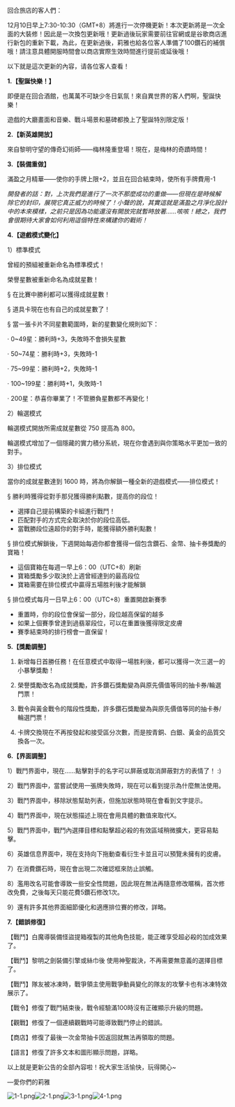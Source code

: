 回合旅店的客人們：



12月10日早上7:30-10:30（GMT+8）將進行一次停機更新！本次更新將是一次全面的大裝修！因此是一次換包更新哦！更新過後玩家需要前往官網或是谷歌商店進行新包的重新下載，為此，在更新過後，莉雅也給各位客人準備了100鑽石的補償哦！請注意具體開服時間會以商店實際生效時間進行提前或延後哦！



以下就是這次更新的內容，请各位客人查看！

**1.【聖誕快樂！】**

即便是在回合酒館，也萬萬不可缺少冬日氣氛！來自異世界的客人們啊，聖誕快樂！

遊戲的大廳畫面和音樂、戰斗場景和墓碑都換上了聖誕特別限定版！



**2.【新英雄開放】**

來自黎明守望的傳奇幻術師——梅林隆重登場！現在，是梅林的奇蹟時間！



**3.【裝備重做】**

滿盈之月精華——使你的手牌上限+2，並且在回合結束時，使所有手牌費用-1

*開發者的話：對，上次我們是進行了一次不那麼成功的重做——但現在是時候解除它的封印，展現它真正威力的時候了！小聲的說，其實這就是滿盈之月淨化設計中的本來模樣，之前只是因為功能還沒有開放完就暫時放著……咳咳！總之，我們會很期待大家會如何利用這個特性來構建你的戰術！*



**4.【遊戲模式變化】**

1）標準模式

曾經的預組被重新命名為標準模式！

榮譽星數被重新命名為成就星數！

§ 在比賽中勝利都可以獲得成就星數！

§ 道具卡現在也有自己的成就星數了！

§ 當一張卡片不同星數範圍時，新的星數變化規則如下：

· 0~49星：勝利時+3，失敗時不會損失星數

· 50~74星：勝利時+3，失敗時-1

· 75~99星：勝利時+2，失敗時-1

· 100~199星：勝利時+1，失敗時-1

· 200星：恭喜你畢業了！不管勝負星數都不再變化！



2）輪選模式

輪選模式開放所需成就星數從 750 提高為 800。

輪選模式增加了一個隱藏的實力積分系統，現在你會遇到與你策略水平更加一致的對手。



3）排位模式

當你的成就星數達到 1600 時，將為你解鎖一種全新的遊戲模式——排位模式！

§ 勝利時獲得從對手那兒獲得勝利點數，提高你的段位！

- 選擇自己提前構築的卡組進行戰鬥！
- 匹配對手的方式完全取決於你的段位高低。
- 當戰勝段位遠超你的對手時，能獲得額外勝利點數！

§ 排位模式解鎖後，下週開始每週你都會獲得一個包含鑽石、金幣、抽卡券獎勵的寶箱！

- 這個寶箱在每週一早上6：00（UTC+8）刷新
- 寶箱獎勵多少取決於上週曾經達到的最高段位
- 寶箱需要在排位模式中贏得五場胜利後才能解鎖

§ 排位模式每月一日早上6：00（UTC+8）重置開啟新賽季

- 重置時，你的段位會保留一部分，段位越高保留的越多
- 如果上個賽季曾達到過翡翠段位，可以在重置後獲得限定皮膚
- 賽季結束時的排行榜會一直保留！



**5.【獎勵調整】**

1) 新增每日首勝任務！在任意模式中取得一場胜利後，都可以獲得一次三選一的小暴擊獎勵！

2) 榮譽獎勵改名為成就獎勵，許多鑽石獎勵變為與原先價值等同的抽卡券/輪選門票！

3) 戰令與黃金戰令的階段性獎勵，許多鑽石獎勵變為與原先價值等同的抽卡券/輪選門票！

4) 卡牌交換現在不再按發起和接受區分次數，而是按青銅、白銀、黃金的品質交換各一次。



**6.【界面調整】**

1）戰鬥界面中，現在……點擊對手的名字可以屏蔽或取消屏蔽對方的表情了！ :)

2）戰鬥界面中，當嘗試使用一張牌失敗時，現在可以看到提示為什麼無法使用。

3）戰鬥界面中，移除狀態幫助列表，但施加狀態時現在會看到文字提示。

4）戰鬥界面中，現在狀態描述上現在會用具體的數值來取代X。

5）戰鬥界面中，戰鬥內選擇目標和點擊超必殺的有效區域稍微擴大，更容易點擊。

6）英雄信息界面中，現在支持向下拖動查看衍生卡並且可以預覽未擁有的皮膚。

7）在消費鑽石時，現在會出現二次確認框來防止誤觸。

8）濫用改名可能會導致一些安全性問題，因此現在無法再隨意修改暱稱，首次修改免費，之後每天只能花費5鑽石修改1次。

9）還有許多其他界面細節優化和適應排位賽的修改，詳略。



**7.【錯誤修復】**

【戰鬥】白魔導裝備怪盜提箱複製的其他角色技能，能正確享受超必殺的加成效果了。

【戰鬥】黎明之劍裝備引擎或絲巾後 使用神聖裁決，不再需要無意義的選擇目標了。

【戰鬥】隊友被冰凍時，戰爭領主使用戰爭動員變化的隊友的攻擊卡也有冰凍特效展示了。

【戰令】修復了戰鬥結束後，戰令經驗滿100時沒有正確顯示升級的問題。

【觀戰】修復了一個連續觀戰時可能導致戰鬥停止的錯誤。

【商店】修復了最後一次金幣抽卡因返回就無法再領取的問題。

【語言】修復了許多文本和圖形顯示問題，詳略。



以上就是更新公告的全部內容啦！祝大家生活愉快，玩得開心~



—愛你們的莉雅

![1-1.png](https://myturn.feiyuglobal.com/public/upload/20191209_ed77ab40edfb7.png)![2-1.png](https://myturn.feiyuglobal.com/public/upload/20191209_5d4daafd7dd48.png)![3-1.png](https://myturn.feiyuglobal.com/public/upload/20191209_6d01ce352b695.png)![4-1.png](https://myturn.feiyuglobal.com/public/upload/20191209_93c38dae8312b.png)
